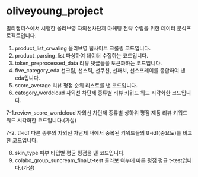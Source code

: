 # oliveyoung_project
멀티캠퍼스에서 시행한 올리브영 자외선차단제 마케팅 전략 수립을 위한 데이터 분석프로젝트입니다.
1. product_list_crwaling 올리브영 웹사이트 크롤링 코드입니다.
2. product_parsing_list 파싱하여 데이터 수집하는 코드입니다.
3. token_preprocessed_data 리뷰 댓글들을 토큰화하는 코드입니다.
4. five_category_eda 선크림, 선스틱, 선쿠션, 선패치, 선스프레이를 종합하여 낸 eda입니다.
5. score_average 리뷰 평점 순위 리스트를 낸 코드입니다.
6. category_wordcloud 자외선 차단제 종류별 리뷰 키워드 워드 시각화한 코드입니다.
   
 7-1.review_score_wordcloud 자외선 차단제 종류별 상하위 평점 제품 리뷰 키워드 워드 시각화한 코드입니다.(가설)
   
 7-2. tf-idf 다른 종류의 자외선 차단제 내에서 중복된 키워드들의 tf-idf(중요도)를 비교한 코드입니다.

8. skin_type 피부 타입별 평균 평점을 낸 코드입니다.
9. colabo_group_suncream_final_t-test 콜라보 여부에 따른 평점 평균 t-test입니다.(가설)
